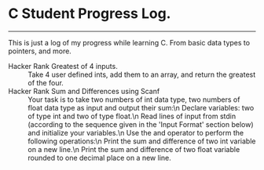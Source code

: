 # C Student Progress Log.
<hr/>
<p> 
This is just a log of my progress while learning C. From basic data types to pointers, and more.
</p>
<dl>
    <dt>Hacker Rank Greatest of 4 inputs.</dt>
    <dd>
       Take 4 user defined ints, add them to an array, and return the greatest of the four.
    </dd>
    <dt>Hacker Rank Sum and Differences using Scanf</dt>
    <dd>
        Your task is to take two numbers of int data type, two numbers of float data type as input and output their sum:\n
        Declare  variables: two of type int and two of type float.\n
        Read  lines of input from stdin (according to the sequence given in the 'Input Format' section below) and initialize your  variables.\n
        Use the  and  operator to perform the following operations:\n
        Print the sum and difference of two int variable on a new line.\n
        Print the sum and difference of two float variable rounded to one decimal place on a new line.
    </dd>
</dl>
